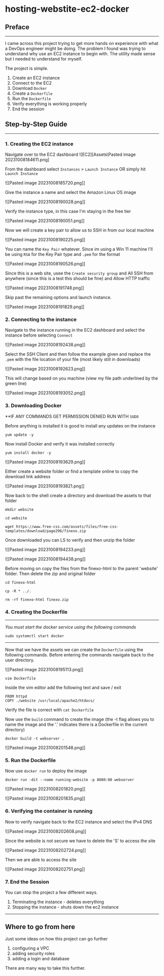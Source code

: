 # hosting-webstite-ec2-docker

## Preface
---
I came across this project trying to get more hands on experience with what a DevOps engineer might be doing. The problem I found was trying to understand why use an EC2 instance to begin with. The utility made sense but I needed to understand for myself.

The project is simple.
1. Create an EC2 instance 
2. Connect to the EC2 
3. Download `Docker` 
4. Create a `Dockerfile`
5. Run the `Dockerfile` 
6. Verify everything is working properly
7. End the session

## Step-by-Step Guide

---
### 1. Creating the EC2 instance

Navigate over to the EC2 dashboard
![EC2][Assets\Pasted image 20231008184611.png]

From the dashboard select `Instances` > `Launch Instance` OR simply hit `Launch Instance`

![[Pasted image 20231008185720.png]]

Give the instance a name and select the Amazon Linux OS image

![[Pasted image 20231008190028.png]]

Verify the instance type, in this case I'm staying in the free tier

![[Pasted image 20231008190051.png]]

Now we will create a key pair to allow us to SSH in from our local machine 

![[Pasted image 20231008190225.png]]

You can name the `Key Pair` whatever. Since im using a Win 11 machine I'll be using `RSA` for the Key Pair type and `.pem` for the format 

![[Pasted image 20231008190526.png]]

Since this is a web site, usee the `Create security group` and All SSH from anywhere (since this is a test this should be fine) and Allow HTTP traffic

![[Pasted image 20231008191748.png]]

Skip past the remaining options and launch instance.

![[Pasted image 20231008191829.png]]


### 2.  Connecting to the instance 

Navigate to the instance running in the EC2 dashboard and select the instance before selecting `Connect`

![[Pasted image 20231008192438.png]]

Select the SSH Client and then follow the example given and replace the `.pem` with the file location of your file (most likely still in downloads)

![[Pasted image 20231008192623.png]]

This will change based on you machine (view my file path underlined by the green line)

![[Pasted image 20231008193052.png]]

### 3. Downloading Docker
**IF ANY COMMANDS GET PERMISSION DENIED RUN WITH `SUDO`

Before anything is installed it is good to install any updates on the instance 

```
yum update -y
```

Now install Docker and verify it was installed correctly 
```
yum install docker -y
```

![[Pasted image 20231008193629.png]]

Either create a website folder or find a template online to copy the download link address

![[Pasted image 20231008193821.png]]

Now back to the shell create a directory and download the assets to that folder
```
mkdir website
```
```
cd website
```
```
wget https://www.free-css.com/assets/files/free-css-templates/download/page296/finexo.zip
```

Once downloaded you can LS to verify and then unzip the folder 

![[Pasted image 20231008194233.png]]

![[Pasted image 20231008194438.png]]

Before moving on copy the files from the finexo-html to the parent 'website' folder. Then delete the zip and original folder

```
cd finexo-html
```

```
cp -R * ../.
```

```
rm -rf finexo-html finexo.zip
```

### 4. Creating the Dockerfile

---
*You must start the docker service using the following commands*

```
sudo systemctl start docker
```

---
Now that we have the assets we can create the `Dockerfile` using the following commands. Before entering the commands navigate back to the user directory.

![[Pasted image 20231008195113.png]]

```
vim Dockerfile 
```

Inside the vim editor add the following text and save / exit

```
FROM httpd
COPY ./website /usr/local/apache2/htdocs/
```

Verify the file is correct with `cat Dockerfile`

Now use the `build` command to create the image 
(the -t flag allows you to name the image and the '.' indicates there is a Dockerfile in the current directory)

```
docker build -t webserver .
```

![[Pasted image 20231008201548.png]]

### 5. Run the Dockerfile

Now use `docker run` to deploy the image

```
docker run -dit --name running-website -p 8080:80 webserver
```

![[Pasted image 20231008201820.png]]

![[Pasted image 20231008201835.png]]

### 6. Verifying the container is running

Now to verify navigate back to the EC2 instance and select the IPv4 DNS 

![[Pasted image 20231008202608.png]]

Since the website is not secure we have to delete the 'S' to access the site

![[Pasted image 20231008202724.png]]

Then we are able to access the site 

![[Pasted image 20231008202751.png]]

### 7. End the Session 

You can stop the project a few different ways.
1. Terminating the instance - deletes everything 
2. Stopping the instance - shuts down the ec2 instance 

---

## Where to go from here
Just some ideas on how this project can go further
1. configuring a VPC 
2. adding security roles 
3. adding a login and database 

There are many way to take this further. 

